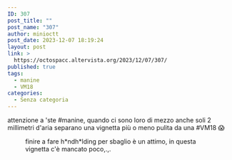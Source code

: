 ```yaml
---
ID: 307
post_title: ""
post_name: "307"
author: minioctt
post_date: 2023-12-07 18:19:24
layout: post
link: >
  https://octospacc.altervista.org/2023/12/07/307/
published: true
tags:
  - manine
  - VM18
categories:
  - Senza categoria
---
```

<!-- wp:paragraph -->
<p>attenzione a 'ste #manine, quando ci sono loro di mezzo anche soli 2 millimetri d'aria separano una vignetta più o meno pulita da una #VM18 😱</p>
<!-- /wp:paragraph -->

<!-- wp:paragraph -->
<p></p>
<!-- /wp:paragraph -->

<!-- wp:image {"id":324,"sizeSlug":"large"} -->
<figure class="wp-block-image size-large"><img src="https://octospacc.altervista.org/wp-content/uploads/2023/12/image_editor_output_image1050210881-17019694688921451717802254426446-917x1440.jpg" alt="" class="wp-image-324"/><figcaption class="wp-element-caption">finire a fare h*ndh*lding per sbaglio è un attimo, in questa vignetta c'è mancato poco,.,.</figcaption></figure>
<!-- /wp:image -->